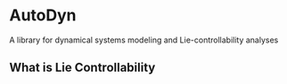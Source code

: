 # AutoDyn

A library for dynamical systems modeling and Lie-controllability analyses


## What is Lie Controllability

